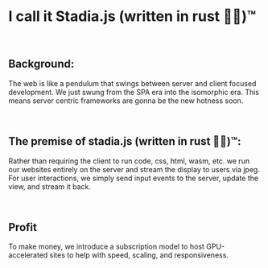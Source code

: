 # I call it Stadia.js (written in rust 🚀🦀)™️

<br/>

## Background:

The web is like a pendulum that swings between server and client focused development. We just swung from the SPA era into the isomorphic era. This means server centric frameworks are gonna be the new hotness soon.

<br/>

## The premise of stadia.js (written in rust 🚀🦀)™️:

Rather than requiring the client to run code, css, html, wasm, etc. we run our websites entirely on the server and stream the display to users via jpeg. For user interactions, we simply send input events to the server, update the view, and stream it back.

<br/>

## Profit
To make money, we introduce a subscription model to host GPU-accelerated sites to help with speed, scaling, and responsiveness.

